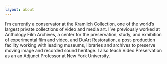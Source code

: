 ```yaml
---
layout: about
---
```



I’m currently a conservator at the Kramlich Collection, one of the world’s largest private collections of video and media art. I’ve previously worked at Anthology Film Archives, a center for the preservation, study, and exhibition of experimental film and video, and DuArt Restoration, a post-production facility working with leading museums, libraries and archives to preserve moving image and recorded sound heritage. I also teach Video Preservation as an an Adjunct Professor at New York University.
